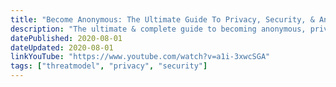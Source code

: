 ```yaml
---
title: "Become Anonymous: The Ultimate Guide To Privacy, Security, & Anonymity"
description: "The ultimate & complete guide to becoming anonymous, private, and secure on the internet. Learn everything you can do to get as close as anonymous as possible! This video tutorial will teach everything about passwords, 2FA, digital footprints, social media, VPNs, proxies, Tor, encrypted communication & messaging, web browsing, smartphones, computers, data privacy, real world privacy/security, FOSS (open source), anonymous shopping, and more for the web. Go Anonymous Today!"
datePublished: 2020-08-01
dateUpdated: 2020-08-01
linkYouTube: "https://www.youtube.com/watch?v=a1i-3xwcSGA"
tags: ["threatmodel", "privacy", "security"]
---
```

